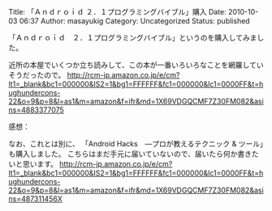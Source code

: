 Title: 「Ａｎｄｒｏｉｄ ２．１プログラミングバイブル」購入
Date: 2010-10-03 06:37
Author: masayukig
Category: Uncategorized
Status: published

「Ａｎｄｒｏｉｄ　２．１プログラミングバイブル」というのを購入してみました。

近所の本屋でいくつか立ち読みして、この本が一番いろいろなことを網羅していそうだったので。
<http://rcm-jp.amazon.co.jp/e/cm?lt1=_blank&bc1=000000&IS2=1&bg1=FFFFFF&fc1=000000&lc1=0000FF&t=hughundercons-22&o=9&p=8&l=as1&m=amazon&f=ifr&md=1X69VDGQCMF7Z30FM082&asins=4883377075>

感想：

なお、これとは別に、
「Android Hacks　―プロが教えるテクニック & ツール」も購入しました。
こちらはまだ手元に届いていないので、届いたら何か書きたいと思います。
<http://rcm-jp.amazon.co.jp/e/cm?lt1=_blank&bc1=000000&IS2=1&bg1=FFFFFF&fc1=000000&lc1=0000FF&t=hughundercons-22&o=9&p=8&l=as1&m=amazon&f=ifr&md=1X69VDGQCMF7Z30FM082&asins=487311456X>
